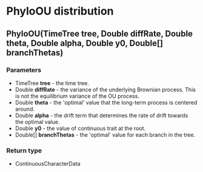 PhyloOU distribution
====================
PhyloOU(TimeTree **tree**, Double **diffRate**, Double **theta**, Double **alpha**, Double **y0**, Double[] **branchThetas**)
-----------------------------------------------------------------------------------------------------------------------------

### Parameters

- TimeTree **tree** - the time tree.
- Double **diffRate** - the variance of the underlying Brownian process. This is not the equilibrium variance of the OU process.
- Double **theta** - the 'optimal' value that the long-term process is centered around.
- Double **alpha** - the drift term that determines the rate of drift towards the optimal value.
- Double **y0** - the value of continuous trait at the root.
- Double[] **branchThetas** - the 'optimal' value for each branch in the tree.

### Return type

- ContinuousCharacterData



